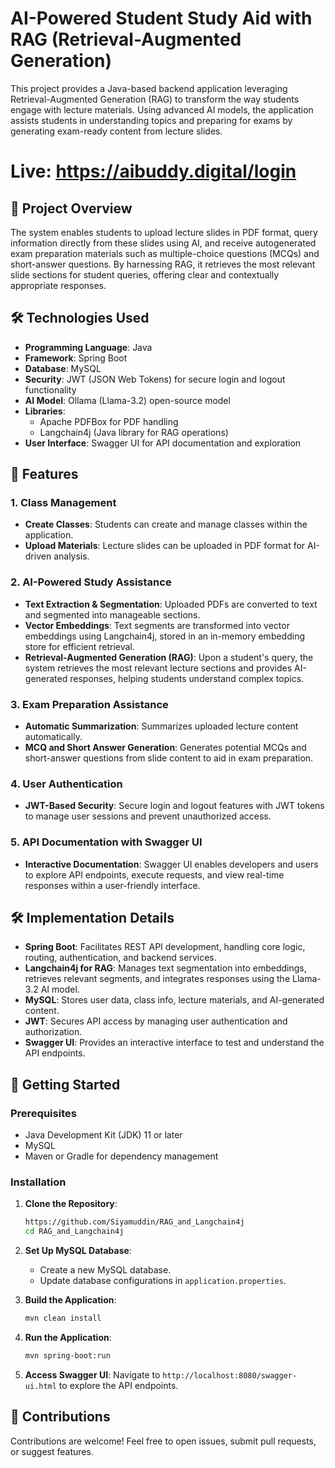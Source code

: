 

# AI-Powered Student Study Aid with RAG (Retrieval-Augmented Generation)

This project provides a Java-based backend application leveraging Retrieval-Augmented Generation (RAG) to transform the way students engage with lecture materials. Using advanced AI models, the application assists students in understanding topics and preparing for exams by generating exam-ready content from lecture slides.
# Live: https://aibuddy.digital/login
## 📑 Project Overview

The system enables students to upload lecture slides in PDF format, query information directly from these slides using AI, and receive autogenerated exam preparation materials such as multiple-choice questions (MCQs) and short-answer questions. By harnessing RAG, it retrieves the most relevant slide sections for student queries, offering clear and contextually appropriate responses.

## 🛠️ Technologies Used

- **Programming Language**: Java
- **Framework**: Spring Boot
- **Database**: MySQL
- **Security**: JWT (JSON Web Tokens) for secure login and logout functionality
- **AI Model**: Ollama (Llama-3.2) open-source model
- **Libraries**:
  - Apache PDFBox for PDF handling
  - Langchain4j (Java library for RAG operations)
- **User Interface**: Swagger UI for API documentation and exploration

## 🌟 Features

### 1. Class Management
- **Create Classes**: Students can create and manage classes within the application.
- **Upload Materials**: Lecture slides can be uploaded in PDF format for AI-driven analysis.

### 2. AI-Powered Study Assistance
- **Text Extraction & Segmentation**: Uploaded PDFs are converted to text and segmented into manageable sections.
- **Vector Embeddings**: Text segments are transformed into vector embeddings using Langchain4j, stored in an in-memory embedding store for efficient retrieval.
- **Retrieval-Augmented Generation (RAG)**: Upon a student's query, the system retrieves the most relevant lecture sections and provides AI-generated responses, helping students understand complex topics.

### 3. Exam Preparation Assistance
- **Automatic Summarization**: Summarizes uploaded lecture content automatically.
- **MCQ and Short Answer Generation**: Generates potential MCQs and short-answer questions from slide content to aid in exam preparation.

### 4. User Authentication
- **JWT-Based Security**: Secure login and logout features with JWT tokens to manage user sessions and prevent unauthorized access.

### 5. API Documentation with Swagger UI
- **Interactive Documentation**: Swagger UI enables developers and users to explore API endpoints, execute requests, and view real-time responses within a user-friendly interface.

## 🛠️ Implementation Details

- **Spring Boot**: Facilitates REST API development, handling core logic, routing, authentication, and backend services.
- **Langchain4j for RAG**: Manages text segmentation into embeddings, retrieves relevant segments, and integrates responses using the Llama-3.2 AI model.
- **MySQL**: Stores user data, class info, lecture materials, and AI-generated content.
- **JWT**: Secures API access by managing user authentication and authorization.
- **Swagger UI**: Provides an interactive interface to test and understand the API endpoints.

## 🚀 Getting Started

### Prerequisites
- Java Development Kit (JDK) 11 or later
- MySQL
- Maven or Gradle for dependency management

### Installation

1. **Clone the Repository**:
   ```bash
   https://github.com/Siyamuddin/RAG_and_Langchain4j
   cd RAG_and_Langchain4j
   ```

2. **Set Up MySQL Database**:
   - Create a new MySQL database.
   - Update database configurations in `application.properties`.

3. **Build the Application**:
   ```bash
   mvn clean install
   ```

4. **Run the Application**:
   ```bash
   mvn spring-boot:run
   ```

5. **Access Swagger UI**:
   Navigate to `http://localhost:8080/swagger-ui.html` to explore the API endpoints.

## 🤝 Contributions

Contributions are welcome! Feel free to open issues, submit pull requests, or suggest features.

